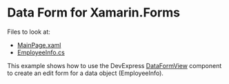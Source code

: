 # Data Form for Xamarin.Forms

Files to look at:

- [MainPage.xaml](CS/DataForm/MainPage.xaml)
- [EmployeeInfo.cs](CS/DataForm/EmployeeInfo.cs)

This example shows how to use the DevExpress [DataFormView](https://docs.devexpress.com/MobileControls/401732/xamarin-forms/data-form/index) component to create an edit form for a data object (EmployeeInfo).
